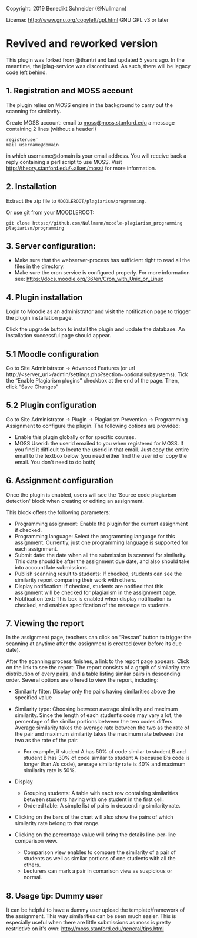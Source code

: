 Copyright: 2019 Benedikt Schneider (@Nullmann)

License: http://www.gnu.org/copyleft/gpl.html GNU GPL v3 or later

# Revived and reworked version
This plugin was forked from @thantri and last updated 5 years ago. 
In the meantime, the jplag-service was discontinued.
As such, there will be legacy code left behind.

## 1. Registration and MOSS account
The plugin relies on MOSS engine in the background to carry out the scanning for similarity.

Create MOSS account: email to moss@moss.stanford.edu a message containing 2 lines (without a header!)
  ```
  registeruser
  mail username@domain
  ```
in which username@domain is your email address. You will receive back a reply containing a perl script to use MOSS. Visit http://theory.stanford.edu/~aiken/moss/ for more information.

## 2. Installation
Extract the zip file to `MOODLEROOT/plagiarism/programming`.

Or use git from your MOODLEROOT:
```
git clone https://github.com/Nullmann/moodle-plagiarism_programming plagiarism/programming
```

## 3. Server configuration:
* Make sure that the webserver-process has sufficient right to read all the files in the directory.
* Make sure the cron service is configured properly. For more information see: https://docs.moodle.org/36/en/Cron_with_Unix_or_Linux

## 4. Plugin installation
Login to Moodle as an administrator and visit the notification page to trigger the plugin installation page.

Click the upgrade button to install the plugin and update the database. An installation successful page should appear.

## 5.1 Moodle configuration
Go to Site Administrator → Advanced Features (or url http://<server_url>/admin/settings.php?section=optionalsubsystems). Tick the “Enable Plagiarism plugins” checkbox at the end of the page. Then, click “Save Changes”

## 5.2 Plugin configuration
Go to Site Administrator → Plugin → Plagiarism Prevention → Programming Assignment to configure the plugin. The following options are provided:
* Enable this plugin globally or for specific courses.
* MOSS Userid: the userid emailed to you when registered for MOSS. If you find it difficult to locate the userid in that email. Just copy the entire email to the textbox below (you need either find the user id or copy the email. You don't need to do both)

## 6. Assignment configuration
Once the plugin is enabled, users will see the 'Source code plagiarism detection' block when creating or editing an assignment.

This block offers the following parameters:

* Programming assignment: Enable the plugin for the current assignment if checked.
* Programming language: Select the programming language for this assignment. Currently, just one programming language is supported for each assignment.
* Submit date: the date when all the submission is scanned for similarity. This date should be after the assignment due date, and also should take into account late submissions.
* Publish scanning result to students: If checked, students can see the similarity report comparing their work with others.
* Display notification: If checked, students are notified that this assignment will be checked for plagiarism in the assignment page.
* Notification text: This box is enabled when display notification is checked, and enables specification of the message to students.

## 7. Viewing the report
In the assignment page, teachers can click on “Rescan” button to trigger the scanning at anytime after the assignment is created (even before its due date).

After the scanning process finishes, a link to the report page appears. Click on the link to see the report:
The report consists of a graph of similarity rate distribution of every pairs, and a table listing similar pairs in descending order. Several options are offered to view the report, including:
* Similarity filter: Display only the pairs having similarities above the specified value
* Similarity type: Choosing between average similarity and maximum similarity. Since the length of each student’s code may vary a lot, the percentage of the similar portions between the two codes differs. Average similarity takes the average rate between the two as the rate of the pair and maximum similarity takes the maximum rate between the two as the rate of the pair. 
  * For example, if student A has 50% of code similar to student B and student B has 30% of code similar to student A (because B’s code is longer than A’s code), average similarity rate is 40% and maximum similarity rate is 50%.
* Display
  * Grouping students: A table with each row containing similarities between students having with one student in the first cell.
  * Ordered table: A simple list of pairs in descending similarity rate.

* Clicking on the bars of the chart will also show the pairs of which similarity rate belong to that range.
* Clicking on the percentage value will bring the details line-per-line comparison view.
  * Comparison view enables to compare the similarity of a pair of students as well as similar portions of one students with all the others. 
  * Lecturers can mark a pair in comarison view as suspicious or normal. 

## 8. Usage tip: Dummy user
It can be helpful to have a dummy user upload the template/framework of the assignment. This way similarities can be seen much easier.
This is especially useful when there are little submissions as moss is pretty restrictive on it's own: http://moss.stanford.edu/general/tips.html
